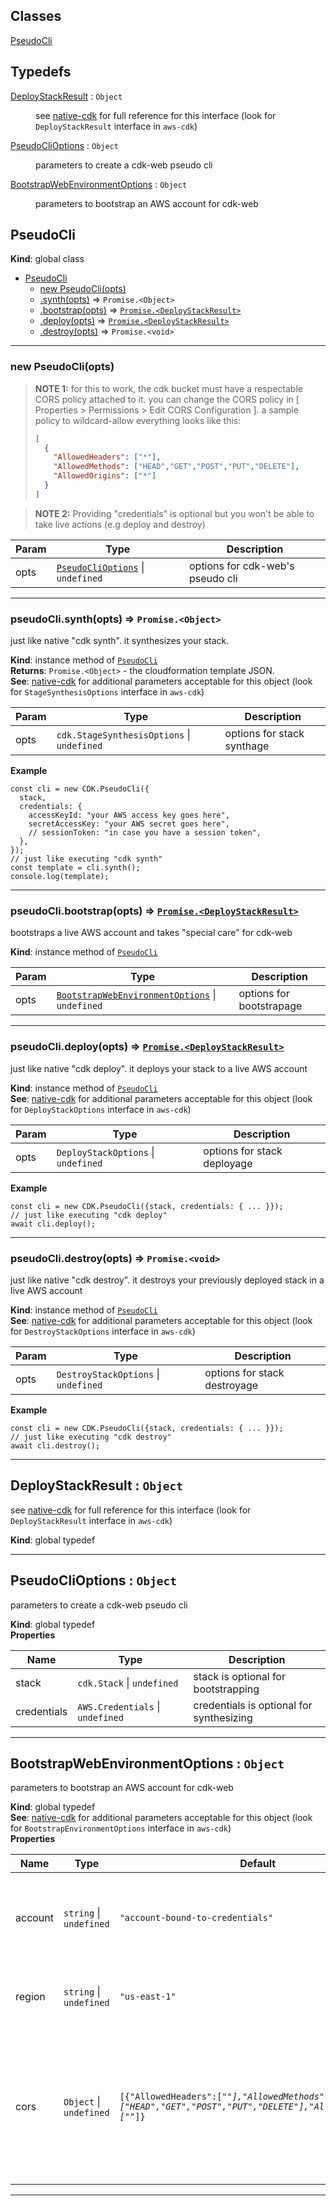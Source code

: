 ## Classes

<dl>
<dt><a href="#PseudoCli">PseudoCli</a></dt>
<dd></dd>
</dl>

## Typedefs

<dl>
<dt><a href="#DeployStackResult">DeployStackResult</a> : <code>Object</code></dt>
<dd><p>see <a href="https://github.com/aws/aws-cdk/blob/master/packages/aws-cdk/lib/api/deploy-stack.ts">native-cdk</a>
for full reference for this interface (look for <code>DeployStackResult</code> interface in <code>aws-cdk</code>)</p>
</dd>
<dt><a href="#PseudoCliOptions">PseudoCliOptions</a> : <code>Object</code></dt>
<dd><p>parameters to create a cdk-web pseudo cli</p>
</dd>
<dt><a href="#BootstrapWebEnvironmentOptions">BootstrapWebEnvironmentOptions</a> : <code>Object</code></dt>
<dd><p>parameters to bootstrap an AWS account for cdk-web</p>
</dd>
</dl>

<a name="PseudoCli"></a>

## PseudoCli
**Kind**: global class  

* [PseudoCli](#PseudoCli)
    * [new PseudoCli(opts)](#new_PseudoCli_new)
    * [.synth(opts)](#PseudoCli+synth) ⇒ <code>Promise.&lt;Object&gt;</code>
    * [.bootstrap(opts)](#PseudoCli+bootstrap) ⇒ [<code>Promise.&lt;DeployStackResult&gt;</code>](#DeployStackResult)
    * [.deploy(opts)](#PseudoCli+deploy) ⇒ [<code>Promise.&lt;DeployStackResult&gt;</code>](#DeployStackResult)
    * [.destroy(opts)](#PseudoCli+destroy) ⇒ <code>Promise.&lt;void&gt;</code>


* * *

<a name="new_PseudoCli_new"></a>

### new PseudoCli(opts)
> **NOTE 1:** for this to work, the cdk bucket must have a respectable CORS policy attached to it.
you can change the CORS policy in [ Properties > Permissions > Edit CORS Configuration ].
a sample policy to wildcard-allow everything looks like this:
> ```JSON
> [
>   {
>     "AllowedHeaders": ["*"],
>     "AllowedMethods": ["HEAD","GET","POST","PUT","DELETE"],
>     "AllowedOrigins": ["*"]
>   }
> ]
> ```

> **NOTE 2:** Providing "credentials" is optional but you won't be able to take live actions (e.g deploy and destroy)


| Param | Type | Description |
| --- | --- | --- |
| opts | [<code>PseudoCliOptions</code>](#PseudoCliOptions) \| <code>undefined</code> | options for cdk-web's pseudo cli |


* * *

<a name="PseudoCli+synth"></a>

### pseudoCli.synth(opts) ⇒ <code>Promise.&lt;Object&gt;</code>
just like native "cdk synth". it synthesizes your stack.

**Kind**: instance method of [<code>PseudoCli</code>](#PseudoCli)  
**Returns**: <code>Promise.&lt;Object&gt;</code> - the cloudformation template JSON.  
**See**: [native-cdk](https://docs.aws.amazon.com/cdk/api/v2/docs/aws-cdk-lib.StageSynthesisOptions.html)
for additional parameters acceptable for this object (look for `StageSynthesisOptions` interface in `aws-cdk`)  

| Param | Type | Description |
| --- | --- | --- |
| opts | <code>cdk.StageSynthesisOptions</code> \| <code>undefined</code> | options for stack synthage |

**Example**  
```JS
const cli = new CDK.PseudoCli({
  stack,
  credentials: {
    accessKeyId: "your AWS access key goes here",
    secretAccessKey: "your AWS secret goes here",
    // sessionToken: "in case you have a session token",
  },
});
// just like executing "cdk synth"
const template = cli.synth();
console.log(template);
```

* * *

<a name="PseudoCli+bootstrap"></a>

### pseudoCli.bootstrap(opts) ⇒ [<code>Promise.&lt;DeployStackResult&gt;</code>](#DeployStackResult)
bootstraps a live AWS account and takes "special care" for cdk-web

**Kind**: instance method of [<code>PseudoCli</code>](#PseudoCli)  

| Param | Type | Description |
| --- | --- | --- |
| opts | [<code>BootstrapWebEnvironmentOptions</code>](#BootstrapWebEnvironmentOptions) \| <code>undefined</code> | options for bootstrapage |


* * *

<a name="PseudoCli+deploy"></a>

### pseudoCli.deploy(opts) ⇒ [<code>Promise.&lt;DeployStackResult&gt;</code>](#DeployStackResult)
just like native "cdk deploy". it deploys your stack to a live AWS account

**Kind**: instance method of [<code>PseudoCli</code>](#PseudoCli)  
**See**: [native-cdk](https://github.com/aws/aws-cdk/blob/master/packages/aws-cdk/lib/api/deploy-stack.ts)
for additional parameters acceptable for this object (look for `DeployStackOptions` interface in `aws-cdk`)  

| Param | Type | Description |
| --- | --- | --- |
| opts | <code>DeployStackOptions</code> \| <code>undefined</code> | options for stack deployage |

**Example**  
```JS
const cli = new CDK.PseudoCli({stack, credentials: { ... }});
// just like executing "cdk deploy"
await cli.deploy();
```

* * *

<a name="PseudoCli+destroy"></a>

### pseudoCli.destroy(opts) ⇒ <code>Promise.&lt;void&gt;</code>
just like native "cdk destroy". it destroys your previously deployed stack in a live AWS account

**Kind**: instance method of [<code>PseudoCli</code>](#PseudoCli)  
**See**: [native-cdk](https://github.com/aws/aws-cdk/blob/master/packages/aws-cdk/lib/api/deploy-stack.ts)
for additional parameters acceptable for this object (look for `DestroyStackOptions` interface in `aws-cdk`)  

| Param | Type | Description |
| --- | --- | --- |
| opts | <code>DestroyStackOptions</code> \| <code>undefined</code> | options for stack destroyage |

**Example**  
```JS
const cli = new CDK.PseudoCli({stack, credentials: { ... }});
// just like executing "cdk destroy"
await cli.destroy();
```

* * *

<a name="DeployStackResult"></a>

## DeployStackResult : <code>Object</code>
see [native-cdk](https://github.com/aws/aws-cdk/blob/master/packages/aws-cdk/lib/api/deploy-stack.ts)
for full reference for this interface (look for `DeployStackResult` interface in `aws-cdk`)

**Kind**: global typedef  

* * *

<a name="PseudoCliOptions"></a>

## PseudoCliOptions : <code>Object</code>
parameters to create a cdk-web pseudo cli

**Kind**: global typedef  
**Properties**

| Name | Type | Description |
| --- | --- | --- |
| stack | <code>cdk.Stack</code> \| <code>undefined</code> | stack is optional for bootstrapping |
| credentials | <code>AWS.Credentials</code> \| <code>undefined</code> | credentials is optional for synthesizing |


* * *

<a name="BootstrapWebEnvironmentOptions"></a>

## BootstrapWebEnvironmentOptions : <code>Object</code>
parameters to bootstrap an AWS account for cdk-web

**Kind**: global typedef  
**See**: [native-cdk](https://github.com/aws/aws-cdk/blob/master/packages/aws-cdk/lib/api/bootstrap/bootstrap-props.ts)
for additional parameters acceptable for this object (look for `BootstrapEnvironmentOptions` interface in `aws-cdk`)  
**Properties**

| Name | Type | Default | Description |
| --- | --- | --- | --- |
| account | <code>string</code> \| <code>undefined</code> | <code>&quot;account-bound-to-credentials&quot;</code> | the AWS account to be bootstrapped (no-op if already done) |
| region | <code>string</code> \| <code>undefined</code> | <code>&quot;us-east-1&quot;</code> | the AWS region in your account to be bootstrapped |
| cors | <code>Object</code> \| <code>undefined</code> | <code>[{&quot;AllowedHeaders&quot;:[&quot;*&quot;],&quot;AllowedMethods&quot;:[&quot;HEAD&quot;,&quot;GET&quot;,&quot;POST&quot;,&quot;PUT&quot;,&quot;DELETE&quot;],&quot;AllowedOrigins&quot;:[&quot;*&quot;]}</code> | CORS policy on the CDK assets bucket. this is needed for cdk-web to work correctly in browser. native cdk does not require this. |


* * *

